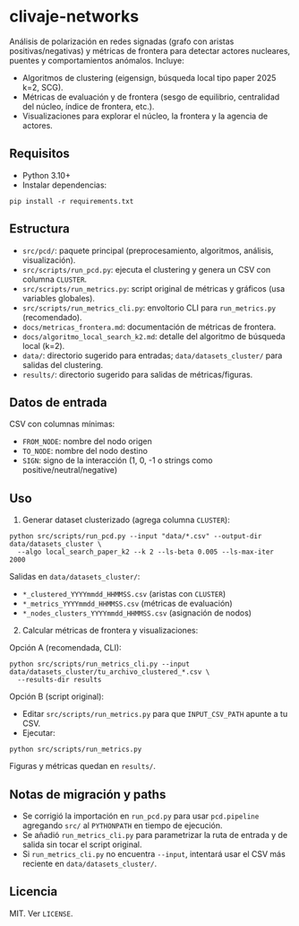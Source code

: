 # clivaje-networks

Análisis de polarización en redes signadas (grafo con aristas positivas/negativas) y métricas de frontera para detectar actores nucleares, puentes y comportamientos anómalos. Incluye:

- Algoritmos de clustering (eigensign, búsqueda local tipo paper 2025 k=2, SCG).
- Métricas de evaluación y de frontera (sesgo de equilibrio, centralidad del núcleo, índice de frontera, etc.).
- Visualizaciones para explorar el núcleo, la frontera y la agencia de actores.


## Requisitos

- Python 3.10+
- Instalar dependencias:

```
pip install -r requirements.txt
```


## Estructura

- `src/pcd/`: paquete principal (preprocesamiento, algoritmos, análisis, visualización).
- `src/scripts/run_pcd.py`: ejecuta el clustering y genera un CSV con columna `CLUSTER`.
- `src/scripts/run_metrics.py`: script original de métricas y gráficos (usa variables globales).
- `src/scripts/run_metrics_cli.py`: envoltorio CLI para `run_metrics.py` (recomendado).
- `docs/metricas_frontera.md`: documentación de métricas de frontera.
- `docs/algoritmo_local_search_k2.md`: detalle del algoritmo de búsqueda local (k=2).
- `data/`: directorio sugerido para entradas; `data/datasets_cluster/` para salidas del clustering.
- `results/`: directorio sugerido para salidas de métricas/figuras.


## Datos de entrada

CSV con columnas mínimas:

- `FROM_NODE`: nombre del nodo origen
- `TO_NODE`: nombre del nodo destino
- `SIGN`: signo de la interacción (1, 0, -1 o strings como positive/neutral/negative)


## Uso

1) Generar dataset clusterizado (agrega columna `CLUSTER`):

```
python src/scripts/run_pcd.py --input "data/*.csv" --output-dir data/datasets_cluster \
  --algo local_search_paper_k2 --k 2 --ls-beta 0.005 --ls-max-iter 2000
```

Salidas en `data/datasets_cluster/`:

- `*_clustered_YYYYmmdd_HHMMSS.csv` (aristas con `CLUSTER`)
- `*_metrics_YYYYmmdd_HHMMSS.csv` (métricas de evaluación)
- `*_nodes_clusters_YYYYmmdd_HHMMSS.csv` (asignación de nodos)

2) Calcular métricas de frontera y visualizaciones:

Opción A (recomendada, CLI):

```
python src/scripts/run_metrics_cli.py --input data/datasets_cluster/tu_archivo_clustered_*.csv \
  --results-dir results
```

Opción B (script original):

- Editar `src/scripts/run_metrics.py` para que `INPUT_CSV_PATH` apunte a tu CSV.
- Ejecutar:

```
python src/scripts/run_metrics.py
```

Figuras y métricas quedan en `results/`.


## Notas de migración y paths

- Se corrigió la importación en `run_pcd.py` para usar `pcd.pipeline` agregando `src/` al `PYTHONPATH` en tiempo de ejecución.
- Se añadió `run_metrics_cli.py` para parametrizar la ruta de entrada y de salida sin tocar el script original.
- Si `run_metrics_cli.py` no encuentra `--input`, intentará usar el CSV más reciente en `data/datasets_cluster/`.


## Licencia

MIT. Ver `LICENSE`.
